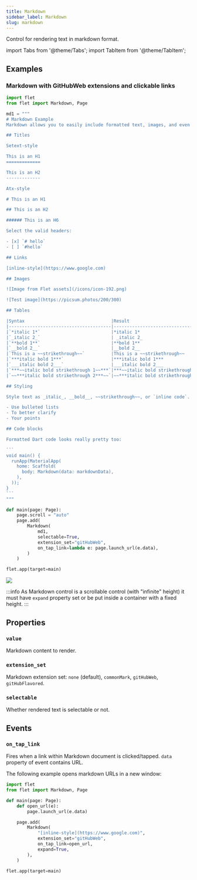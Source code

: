```yaml
---
title: Markdown
sidebar_label: Markdown
slug: markdown
---
```


Control for rendering text in markdown format.

import Tabs from '@theme/Tabs';
import TabItem from '@theme/TabItem';

## Examples

### Markdown with GitHubWeb extensions and clickable links

<Tabs groupId="language">
  <TabItem value="python" label="Python" default>

````python
import flet
from flet import Markdown, Page

md1 = """
# Markdown Example
Markdown allows you to easily include formatted text, images, and even formatted Dart code in your app.

## Titles

Setext-style

This is an H1
=============

This is an H2
-------------

Atx-style

# This is an H1

## This is an H2

###### This is an H6

Select the valid headers:

- [x] `# hello`
- [ ] `#hello`

## Links

[inline-style](https://www.google.com)

## Images

![Image from Flet assets](/icons/icon-192.png)

![Test image](https://picsum.photos/200/300)

## Tables

|Syntax                                 |Result                               |
|---------------------------------------|-------------------------------------|
|`*italic 1*`                           |*italic 1*                           |
|`_italic 2_`                           | _italic 2_                          |
|`**bold 1**`                           |**bold 1**                           |
|`__bold 2__`                           |__bold 2__                           |
|`This is a ~~strikethrough~~`          |This is a ~~strikethrough~~          |
|`***italic bold 1***`                  |***italic bold 1***                  |
|`___italic bold 2___`                  |___italic bold 2___                  |
|`***~~italic bold strikethrough 1~~***`|***~~italic bold strikethrough 1~~***|
|`~~***italic bold strikethrough 2***~~`|~~***italic bold strikethrough 2***~~|

## Styling

Style text as _italic_, __bold__, ~~strikethrough~~, or `inline code`.

- Use bulleted lists
- To better clarify
- Your points

## Code blocks

Formatted Dart code looks really pretty too:

```
void main() {
  runApp(MaterialApp(
    home: Scaffold(
      body: Markdown(data: markdownData),
    ),
  ));
}
```
"""

def main(page: Page):
    page.scroll = "auto"
    page.add(
        Markdown(
            md1,
            selectable=True,
            extension_set="gitHubWeb",
            on_tap_link=lambda e: page.launch_url(e.data),
        )
    )

flet.app(target=main)
````

  </TabItem>
</Tabs>

<img src="/img/docs/controls/markdown/custom-markdown.gif" className="screenshot-40"/>

:::info
As Markdown control is a scrollable control (with "infinite" height) it must have `expand` property set or be put inside a container with a fixed height.
:::

## Properties

### `value`

Markdown content to render.

### `extension_set`

Markdown extension set: `none` (default), `commonMark`, `gitHubWeb`, `gitHubFlavored`.

### `selectable`

Whether rendered text is selectable or not.

## Events

### `on_tap_link`

Fires when a link within Markdown document is clicked/tapped. `data` property of event contains URL.

The following example opens markdown URLs in a new window:

```python
import flet
from flet import Markdown, Page

def main(page: Page):
    def open_url(e):
        page.launch_url(e.data)

    page.add(
        Markdown(
            "[inline-style](https://www.google.com)",
            extension_set="gitHubWeb",
            on_tap_link=open_url,
            expand=True,
        ),
    )

flet.app(target=main)
```